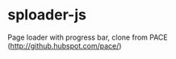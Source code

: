 sploader-js
===========

Page loader with progress bar, clone from PACE (http://github.hubspot.com/pace/)
